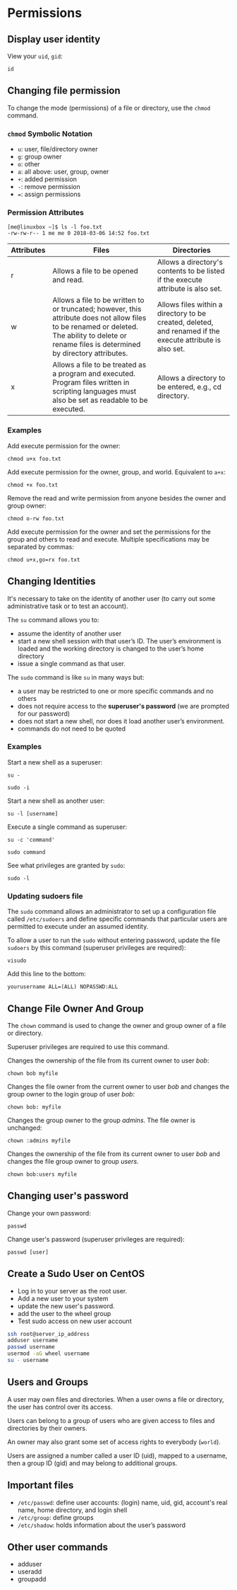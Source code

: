 # Permissions

## Display user identity

View your `uid`, `gid`:

```shell
id
```


## Changing file permission

To change the mode (permissions) of a file or directory, use the `chmod` command.

### `chmod` Symbolic Notation

- `u`: user, file/directory owner
- `g`: group owner
- `o`: other
- `a`: all above: user, group, owner
- `+`: added permission
- `-`: remove permission
- `=`: assign permissions


### Permission Attributes

```shell
[me@linuxbox ~]$ ls -l foo.txt
-rw-rw-r-- 1 me me 0 2018-03-06 14:52 foo.txt
```

| Attributes | Files | Directories |
|---|---|---|
| r | Allows a file to be opened and read. | Allows a directory's contents to be listed if the execute attribute is also set. |
| w | Allows a file to be written to or truncated; however, this attribute does not allow files to be renamed or deleted. The ability to delete or rename files is determined by directory attributes. | Allows files within a directory to be created, deleted, and renamed if the execute attribute is also set. |
| x | Allows a file to be treated as a program and executed. Program files written in scripting languages must also be set as readable to be executed. | Allows a directory to be entered, e.g., cd directory. |


### Examples

Add execute permission for the owner:
```shell
chmod u+x foo.txt
```

Add execute permission for the owner, group, and world. Equivalent to `a+x`:
```shell
chmod +x foo.txt
```

Remove the read and write permission from anyone besides the owner and group owner:
```shell
chmod o-rw foo.txt
```

Add execute permission for the owner and set the permissions for the group and others to read and execute. Multiple specifications may be separated by commas:
```shell
chmod u+x,go=rx foo.txt
```


## Changing Identities

It's necessary to take on the identity of another user (to carry out some administrative task or to test an account).

The `su` command allows you to:
- assume the identity of another user
- start a new shell session with that user’s ID. The user’s environment is loaded and the working directory is changed to the user’s home directory
- issue a single command as that user. 

The `sudo` command is like `su` in many ways but:
- a user may be restricted to one or more specific commands and no others
- does not require access to the **superuser's password** (we are prompted for our password)
- does not start a new shell, nor does it load another user’s environment.
- commands do not need to be quoted


### Examples

Start a new shell as a superuser:
```shell
su -
```
```shell
sudo -i
```

Start a new shell as another user:
```shell
su -l [username]
```

Execute a single command as superuser:
```shell
su -c 'command'
```

```shell
sudo command
```

See what privileges are granted by `sudo`:
```shell
sudo -l
```


### Updating sudoers file

The `sudo` command allows an administrator to set up a configuration file called `/etc/sudoers` and define specific commands that particular users are permitted to execute under an assumed identity. 

To allow a user to run the `sudo` without entering password, update the file `sudoers` by this command (superuser privileges are required):

```shell
visudo
```

Add this line to the bottom:
```
yourusername ALL=(ALL) NOPASSWD:ALL
```


## Change File Owner And Group

The `chown` command is used to change the owner and group owner of a file or directory.

Superuser privileges are required to use this command.

Changes the ownership of the file from its current owner to user *bob*:
```shell
chown bob myfile
```

Changes the file owner from the current owner to user *bob* and changes the group owner to the login group of user *bob*:
```shell
chown bob: myfile
```

Changes the group owner to the group *admins*. The file owner is unchanged:
```shell
chown :admins myfile
```

Changes the ownership of the file from its current owner to user *bob* and changes the file group owner to group *users*.
```shell
chown bob:users myfile
```

## Changing user's password

Change your own password:
```shell
passwd
```

Change user's password (superuser privileges are required):
```shell
passwd [user]
```


## Create a Sudo User on CentOS

- Log in to your server as the root user.
- Add a new user to your system
- update the new user's password.
- add the user to the wheel group
- Test sudo access on new user account

```bash
ssh root@server_ip_address
adduser username
passwd username
usermod -aG wheel username
su - username
```

## Users and Groups

A user may own files and directories. When a user owns a file or directory, the user has control over its access.

Users can belong to a group of users who are given access to files and directories by their owners.

An owner may also grant some set of access rights to everybody (`world`).

Users are assigned a number called a user ID (uid), mapped to a username, then a group ID (gid) and may belong to additional groups.


## Important files

- `/etc/passwd`: define user accounts: (login) name, uid, gid, account's real name, home directory, and login shell
- `/etc/group`: define groups
- `/etc/shadow`: holds information about the user’s password


## Other user commands

- adduser
- useradd
- groupadd
